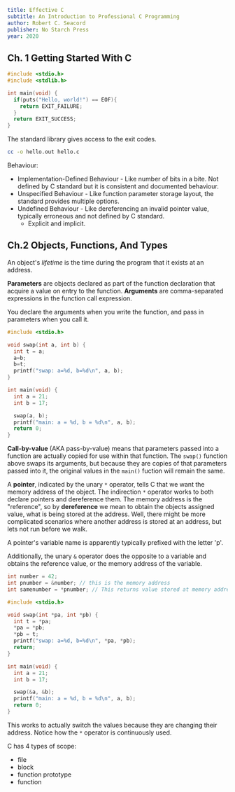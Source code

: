 ```yaml
title: Effective C
subtitle: An Introduction to Professional C Programming
author: Robert C. Seacord
publisher: No Starch Press
year: 2020
```

## Ch. 1 Getting Started With C

```c
#include <stdio.h>
#include <stdlib.h>

int main(void) {
  if(puts("Hello, world!") == EOF){
    return EXIT_FAILURE;
  }
  return EXIT_SUCCESS;
}
```

The standard library gives access to the exit codes. 

```bash
cc -o hello.out hello.c
```

Behaviour:
+ Implementation-Defined Behaviour - Like number of bits in a bite. Not defined by C standard but it is consistent and documented behaviour.
+ Unspecified Behaviour - Like function parameter storage layout, the standard provides multiple options. 
+ Undefined Behaviour - Like dereferencing an invalid pointer value, typically erroneous and not defined by C standard.
    + Explicit and implicit.

## Ch.2 Objects, Functions, And Types

An object's _lifetime_ is the time during the program that it exists at an address. 

**Parameters** are objects declared as part of the function declaration that acquire a value on entry to the function.
**Arguments** are comma-separated expressions in the function call expression.

You declare the arguments when you write the function, and pass in parameters when you call it. 

```c
#include <stdio.h>

void swap(int a, int b) {
  int t = a;
  a=b;
  b=t;
  printf("swap: a=%d, b=%d\n", a, b);
}

int main(void) {
  int a = 21;
  int b = 17;

  swap(a, b);
  printf("main: a = %d, b = %d\n", a, b);
  return 0;
}
```

**Call-by-value** (AKA pass-by-value) means that parameters passed into a function are actually copied for use within that function. The `swap()` function above swaps its arguments, but because they are copies of that parameters passed into it, the original values in the `main()` fuction will remain the same. 

A **pointer**, indicated by the unary `*` operator, tells C that we want the memory address of the object. The indirection `*` operator works to both declare pointers and dereference them. The memory address is the "reference", so by **dereference** we mean to obtain the objects assigned value, what is being stored at the address. Well, there might be more complicated scenarios where another address is stored at an address, but lets not run before we walk. 

A pointer's variable name is apparently typically prefixed with the letter 'p'. 

Additionally, the unary `&` operator does the opposite to a variable and obtains the reference value, or the memory address of the variable. 

```C
int number = 42;
int pnumber = &number; // this is the memory address
int samenumber = *pnumber; // This returns value stored at memory address
```

```c
#include <stdio.h>

void swap(int *pa, int *pb) {
  int t = *pa;
  *pa = *pb;
  *pb = t;
  printf("swap: a=%d, b=%d\n", *pa, *pb);
  return;
}

int main(void) {
  int a = 21;
  int b = 17;

  swap(&a, &b);
  printf("main: a = %d, b = %d\n", a, b);
  return 0;
}
```

This works to actually switch the values because they are changing their address. Notice how the `*` operator is continuously used. 

C has 4 types of scope:
+ file
+ block
+ function prototype
+ function